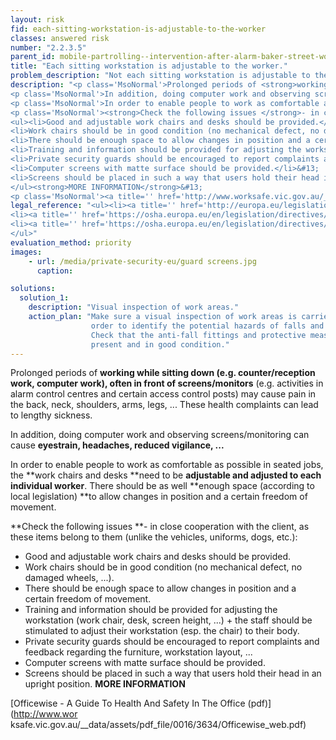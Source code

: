 ```yaml
---
layout: risk
fid: each-sitting-workstation-is-adjustable-to-the-worker
classes: answered risk
number: "2.2.3.5"
parent_id: mobile-partrolling--intervention-after-alarm-baker-street-work-equipment
title: "Each sitting workstation is adjustable to the worker."
problem_description: "Not each sitting workstation is adjustable to the worker."
description: "<p class='MsoNormal'>Prolonged periods of <strong>working while sitting down </strong>(e.g. counter/reception work, computer work)<strong>, </strong>often<strong> in front of screens/monitors</strong> (e.g. activities in alarm control centres and certain access control posts) may cause pain in the back, neck, shoulders, arms, legs, ... These health complaints can lead to lengthy sickness.</p>&#13;
<p class='MsoNormal'>In addition, doing computer work and observing screens/monitoring can cause <strong>eyestrain, headaches, reduced vigilance, ...</strong></p>&#13;
<p class='MsoNormal'>In order to enable people to work as comfortable as possible in seated jobs, the <strong>work chairs and desks </strong>need to be <strong>adjustable and adjusted to each individual worker</strong>. There should be as well <strong>enough space (according to local legislation) </strong>to allow changes in position and a certain freedom of movement.</p>&#13;
<p class='MsoNormal'><strong>Check the following issues </strong>- in close cooperation with the client, as these items belong to them (unlike the vehicles, uniforms, dogs, etc.):</p>&#13;
<ul><li>Good and adjustable work chairs and desks should be provided.</li>&#13;
<li>Work chairs should be in good condition (no mechanical defect, no damaged wheels, ...).</li>&#13;
<li>There should be enough space to allow changes in position and a certain freedom of movement.</li>&#13;
<li>Training and information should be provided for adjusting the workstation (work chair, desk, screen height, ...) + the staff should be stimulated to adjust their workstation (esp. the chair) to their body.</li>&#13;
<li>Private security guards should be encouraged to report complaints and feedback regarding the furniture, workstation layout, ...</li>&#13;
<li>Computer screens with matte surface should be provided.</li>&#13;
<li>Screens should be placed in such a way that users hold their head in an upright position.</li>&#13;
</ul><strong>MORE INFORMATION</strong>&#13;
<p class='MsoNormal'><a title='' href='http://www.worksafe.vic.gov.au/__data/assets/pdf_file/0016/3634/Officewise_web.pdf' rel='nofollow' target='_blank'>Officewise - A Guide To Health And Safety In The Office (pdf)</a></p>"
legal_reference: "<ul><li><a title='' href='http://europa.eu/legislation_summaries/employment_and_social_policy/health_hygiene_safety_at_work/c11113_en.htm' rel='nofollow' target='_blank'>89/391/CEE Implementing measures to improve the health and safety of workers (framework directive).</a></li>&#13;
<li><a title='' href='https://osha.europa.eu/en/legislation/directives/provisions-on-workload-ergonomical-and-psychosocial-risks/osh-directives/5' rel='nofollow' target='_blank'>90/270/EEC Directive on the minimum safety and health requirements for work with display screen equipment</a></li>&#13;
<li><a title='' href='https://osha.europa.eu/en/legislation/directives/workplaces-equipment-signs-personal-protective-equipment/osh-directives/3' rel='nofollow' target='_blank'>2009/104/EC Directive on the minimum safety and health requirements for the use of work equipment.</a></li>&#13;
</ul>"
evaluation_method: priority
images:
    - url: /media/private-security-eu/guard screens.jpg
      caption: 

solutions:
  solution_1:
    description: "Visual inspection of work areas."
    action_plan: "Make sure a visual inspection of work areas is carried out in
                  order to identify the potential hazards of falls and slips.
                  Check that the anti-fall fittings and protective measures are
                  present and in good condition."
---
```

Prolonged periods of **working while sitting down **(e.g. counter/reception
work, computer work)**, **often** in front of screens/monitors** (e.g.
activities in alarm control centres and certain access control posts) may
cause pain in the back, neck, shoulders, arms, legs, ... These health
complaints can lead to lengthy sickness.

In addition, doing computer work and observing screens/monitoring can cause
**eyestrain, headaches, reduced vigilance, ...**

In order to enable people to work as comfortable as possible in seated jobs,
the **work chairs and desks **need to be **adjustable and adjusted to each
individual worker**. There should be as well **enough space (according to
local legislation) **to allow changes in position and a certain freedom of
movement.

**Check the following issues **\- in close cooperation with the client, as these items belong to them (unlike the vehicles, uniforms, dogs, etc.):

  * Good and adjustable work chairs and desks should be provided.
  * Work chairs should be in good condition (no mechanical defect, no damaged wheels, ...).
  * There should be enough space to allow changes in position and a certain freedom of movement.
  * Training and information should be provided for adjusting the workstation (work chair, desk, screen height, ...) + the staff should be stimulated to adjust their workstation (esp. the chair) to their body.
  * Private security guards should be encouraged to report complaints and feedback regarding the furniture, workstation layout, ...
  * Computer screens with matte surface should be provided.
  * Screens should be placed in such a way that users hold their head in an upright position.
**MORE INFORMATION**

[Officewise - A Guide To Health And Safety In The Office (pdf)](http://www.wor
ksafe.vic.gov.au/__data/assets/pdf_file/0016/3634/Officewise_web.pdf)


